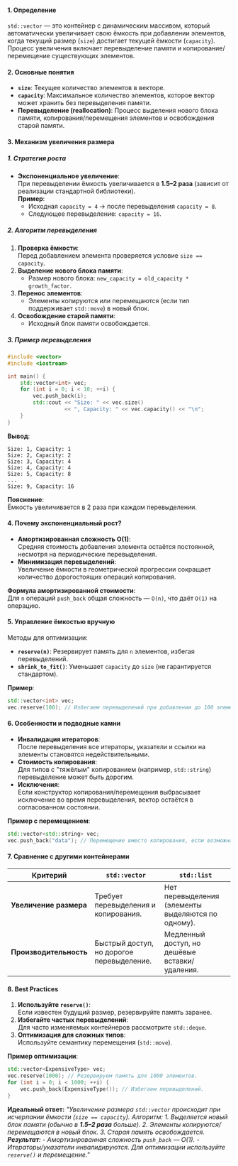 #### **1. Определение**  
`std::vector` — это контейнер с динамическим массивом, который автоматически увеличивает свою ёмкость при добавлении элементов, когда текущий размер (`size`) достигает текущей ёмкости (`capacity`). Процесс увеличения включает перевыделение памяти и копирование/перемещение существующих элементов.

#### **2. Основные понятия**  
- **`size`**: Текущее количество элементов в векторе.  
- **`capacity`**: Максимальное количество элементов, которое вектор может хранить без перевыделения памяти.  
- **Перевыделение (reallocation)**: Процесс выделения нового блока памяти, копирования/перемещения элементов и освобождения старой памяти.  

#### **3. Механизм увеличения размера**  
##### **1. Стратегия роста**  
- **Экспоненциальное увеличение**:  
  При перевыделении ёмкость увеличивается в **1.5–2 раза** (зависит от реализации стандартной библиотеки).  
  **Пример**:  
  - Исходная `capacity = 4` → после перевыделения `capacity = 8`.  
  - Следующее перевыделение: `capacity = 16`.  
##### **2. Алгоритм перевыделения**  
1. **Проверка ёмкости**:  
   Перед добавлением элемента проверяется условие `size == capacity`.  
2. **Выделение нового блока памяти**:  
   - Размер нового блока: `new_capacity = old_capacity * growth_factor`.  
3. **Перенос элементов**:  
   - Элементы копируются или перемещаются (если тип поддерживает `std::move`) в новый блок.  
4. **Освобождение старой памяти**:  
   - Исходный блок памяти освобождается.  
##### **3. Пример перевыделения**  
```cpp
#include <vector>
#include <iostream>

int main() {
    std::vector<int> vec;
    for (int i = 0; i < 10; ++i) {
        vec.push_back(i);
        std::cout << "Size: " << vec.size() 
                  << ", Capacity: " << vec.capacity() << "\n";
    }
}
```
**Вывод**:  
```
Size: 1, Capacity: 1
Size: 2, Capacity: 2
Size: 3, Capacity: 4
Size: 4, Capacity: 4
Size: 5, Capacity: 8
... 
Size: 9, Capacity: 16
```
**Пояснение**:  
Ёмкость увеличивается в 2 раза при каждом перевыделении.

#### **4. Почему экспоненциальный рост?**  
- **Амортизированная сложность O(1)**:  
  Средняя стоимость добавления элемента остаётся постоянной, несмотря на периодические перевыделения.  
- **Минимизация перевыделений**:  
  Увеличение ёмкости в геометрической прогрессии сокращает количество дорогостоящих операций копирования.  

**Формула амортизированной стоимости**:  
Для `n` операций `push_back` общая сложность — `O(n)`, что даёт `O(1)` на операцию.  

#### **5. Управление ёмкостью вручную**  
Методы для оптимизации:  
- **`reserve(n)`**: Резервирует память для `n` элементов, избегая перевыделений.  
- **`shrink_to_fit()`**: Уменьшает `capacity` до `size` (не гарантируется стандартом).  

**Пример**:  
```cpp
std::vector<int> vec;
vec.reserve(100); // Избегаем перевыделений при добавлении до 100 элементов.
```

#### **6. Особенности и подводные камни**  
- **Инвалидация итераторов**:  
  После перевыделения все итераторы, указатели и ссылки на элементы становятся недействительными.  
- **Стоимость копирования**:  
  Для типов с "тяжёлым" копированием (например, `std::string`) перевыделение может быть дорогим.  
- **Исключения**:  
  Если конструктор копирования/перемещения выбрасывает исключение во время перевыделения, вектор остаётся в согласованном состоянии.  

**Пример с перемещением**:  
```cpp
std::vector<std::string> vec;
vec.push_back("data"); // Перемещение вместо копирования, если возможно.
```

#### 7. Сравнение с другими контейнерами  

| **Критерий**           | **`std::vector`**                         | **`std::list`**                                    |
| ---------------------- | ----------------------------------------- | -------------------------------------------------- |
| **Увеличение размера** | Требует перевыделения и копирования.      | Нет перевыделения (элементы выделяются по одному). |
| **Производительность** | Быстрый доступ, но дорогое перевыделение. | Медленный доступ, но дешёвые вставки/удаления.     |

#### **8. Best Practices**  
1. **Используйте `reserve()`**:  
   Если известен будущий размер, резервируйте память заранее.  
2. **Избегайте частых перевыделений**:  
   Для часто изменяемых контейнеров рассмотрите `std::deque`.  
3. **Оптимизация для сложных типов**:  
   Используйте семантику перемещения (`std::move`).  

**Пример оптимизации**:  
```cpp
std::vector<ExpensiveType> vec;
vec.reserve(1000); // Резервируем память для 1000 элементов.
for (int i = 0; i < 1000; ++i) {
    vec.push_back(ExpensiveType()); // Избегаем перевыделений.
}
```

**Идеальный ответ:**
_"Увеличение размера `std::vector` происходит при исчерпании ёмкости (`size == capacity`). Алгоритм:_
_1. Выделяется новый блок памяти (обычно в **1.5–2 раза** больше)._
_2. Элементы копируются/перемещаются в новый блок._
_3. Старая память освобождается._
_**Результат**:_
_- Амортизированная сложность `push_back` — O(1)._
_- Итераторы/указатели инвалидируются._
_Для оптимизации используйте `reserve()` и перемещение."_